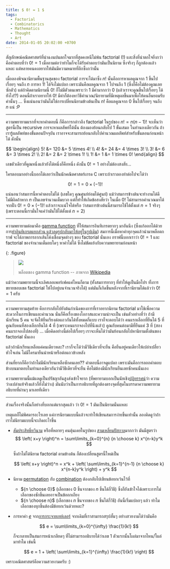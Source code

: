 ```yaml
---
title: $ 0! = 1 $
tags:
  - Factorial
  - Combinatorics
  - Mathematics
  - Thought
  - Art
date: 2014-01-05 20:02:00 +0700
---
```


สัญลักษณ์คณิตศาสตร์ที่น่าฉงนปนตกใจมากที่สุดคงหนีไม่พ้น factorial ($!$) และสิ่งที่น่าตกใจยิ่งกว่าคือคำตอบที่ว่า $0!=1$ เมื่อถามต่อว่าทำไมก็จะได้รับคำตอบว่ามันเป็นนิยาม ซึ่งจริงๆ ก็ถูกต้องแล้วแหละ แต่หลายคนคงอยากให้มันมีความหมายที่ลึกซึ้งกว่านั้น

เมื่อลองพิจณานิยามพื้นฐานสุดของ factorial การจะได้มาซึ่ง $n!$ นั้นคือการหาผลคูณจาก $1$ ขึ้นไปเรื่อยๆ จนถึง $n$ การหา $1!$ ได้จึงไม่แปลก เพราะมันคือผลคูณจาก $1$ ไปจนถึง $1$ (ซึ่งก็คือไม่ต้องคูณเลยซักตัว) แต่ถ้าคิดตามนิยามนี้ $0!$ ก็ไม่มีตัวตนเพราะว่า $1$ มีค่ามากกว่า $0$ (แล้วเราจะคูณขึ้นไปเรื่อยๆ ได้ยังไง!?) ตอนนี้ถ้าเราอยากให้ $0!$ มีค่าก็ต้องหาวิธีคำนวณ/นิยายามที่มีเหตุผลขึ้นมาเพื่อให้คนอื่นยอมรับค่านั้นๆ ... ซึ่งแน่นอนว่ามันไม่ใช่การเปลี่ยนนิยามข้างต้นเป็น $n!$ คือผลคูณจาก $0$ ขึ้นไปเรื่อยๆ จนถึง $n$ แน่ :P

---

ความพยายามแรกที่จะหาคำตอบนี้ ก็คือการกล่าวถึง factorial ในรูปของ $n!=n(n-1)!$ จะเห็นว่าสูตรนี้เป็น recursive การจะหาผลลัพท์ได้นั้น ต้องมองย้อนกลับไป 1 ขั้นเสมอ ในทำนองเดียวกัน ถ้าเรารู้ผลลัพท์ของขั้นตอนปัจจุบัน เราอาจจะสามารถย้อนกลับไปคำนวณผลลัพท์สำหรับขั้นตอนก่อนหน้าได้ ดังนั้น

$$ \begin{align}
  5! &= 120 &= 5 \times 4! \\
  4! &=  24 &= 4 \times 3! \\
  3! &=   6 &= 3 \times 2! \\
  2! &=   2 &= 2 \times 1! \\
  1! &=   1 &= 1 \times 0!
\end{align} $$

เลขตัวเดียวที่คูณหนึ่งแล้วยังได้หนึ่งก็คือหนึ่ง ดังนั้น $0!=1$ อย่างไม่ต้องสงสัย...

ใครตอบมาอย่างนี้บอกได้เลยว่าเป็นนักคณิตศาสตร์เกรด C เพราะถ้าเราลองทำต่อไปจะได้ว่า

$$
  0! = 1 = 0 \times (-1)!
$$

แน่นอนว่าสมการนี้หาคำตอบไม่ได้ (เลขใดๆ คูณศูนย์ย่อมได้ศูนย์) แม้ว่าสมการข้างต้นจะทำงานได้ดีไม่มีผิดถ้าหาก $n$ เป็นเลขจำนวนเต็มบวก แต่ก็ทำให้เกิดข้อสงสัยว่า ในเมื่อ $0!$ ไม่สามารถคำนวณมาได้จากฝั่ง $0!=0\times(-1)!$ แล้วเราจะแน่ใจได้หรือ ว่าสมการข้างต้นนี้สามารถใช้ได้ตั้งแต่ $n=1$ จริงๆ (เพราะตอนนี้เรามั่นใจแค่ว่ามันใช้ได้ตั้งแต่ $n=2$)

---

ความพยายามต่อมาคือ [gamma function][] ที่ให้สมการอินทิเกรตยากๆ มาอันนึง (ซึ่งแก้ออกได้ด้วยการ[ทำอินทิเกรตแยกส่วน แล้วลดรูปกลับมาให้อยู่ในรูปเดิม][recursion integral]) สมการนี้เมื่อหาค่าทุกจุดแล้วนำมาพล็อตกราฟ จะได้ภาพการลากเส้นโค้งเชื่อมจุดต่างๆ ของ factorial นั่นเอง กราฟนี้บอกเราว่า $0!=1$ และ factorial ของจำนวนเต็มลบใดๆ หาค่าไม่ได้ ซึ่งไม่ขัดแย้งกับความพยายามก่อนหน้า

{: .figure}
> ![](/images/math/plot-gamma-function.png)
>
> พล็อตของ gamma function -- ภาพจาก [Wikipedia][gamma plot wiki image]


แม้ว่าความพยายามนี้จะเลิศเลอเพอร์เฟคแค่ไหนก็ตาม (ทั้งสมการยากๆ ที่ทำให้ดูเป็นมือโปร ทั้งการขยายขอบเขต factorial ให้ไปอยู่บนจำนวนจริงได้) แต่มันก็เกิดขึ้นหลังจากที่เรานิยามได้แล้วว่า $0!=1$ ครับ

---

ความพยายามสุดท้าย คือการกลับไปยังต้นกำเนิดของการที่เราอยากนิยาม factorial มาใช้เพื่อความสะดวกในการเขียนและคำนวณ นั่นก็คือเรื่องของโอกาสและความน่าจะเป็น เช่นตัวอย่างที่ว่า ถ้ามีนักเรียน 5 คน จะจัดให้ยืนเรียงต่อแถวกันได้ทั้งหมดกี่แบบ เราก็จะตอบได้ว่า คนแรกเลือกที่ยืนได้ 5 ที่ คูณกับคนที่สองเลือกยืนได้ 4 ที่ (เพราะคนแรกจองไปที่นึงแล้ว) คูณกับคนต่อมามีที่ยืนแค่ 3 ที่ (สองคนแรกจองไปสองที่) ... เมื่อคิดอย่างนี้ต่อไปเรื่อยๆ เราจะเห็นได้ว่ามันย้อนกลับไปหานิยามตั้งต้นของ factorial นั่นเอง

แล้วถ้านักเรียนเหลือแค่คนเดียวหละ? เราก็จะได้ว่ามีวิธีเดียวที่จะยืน คือยืนอยู่คนเดียวให้เปล่าเปลี่ยวหัวใจเล่น ไม่มีใครมายืนนำหน้าหรือต่อแถวข้างหลัง

ส่วนที่ยากก็คือว่าถ้าไม่มีนักเรียนเหลือซักคนเลย?? คำตอบนี้อาจดูแปลก เพราะมันคือการลอกคำตอบข้างบนมาตอบในทำนองเดียวกันว่ามีวิธีเดียวที่จะยืน คือไม่ต้องมีนักเรียนยืนเลยซักคนนั่นเอง

ความพยายามนี้แม้แลดูเป็นปรัชญาอันสูงส่งเข้าใจยาก (ที่พยายามบอกเป็นนัยเชิง[ปฏิทรรศน์][paradox]ว่า ความว่างเปล่าแท้จริงแล้วก็ยังไม่ว่าง) มันนับว่าเป็นการอธิบายที่ถูกต้องตรงจุดที่สุดในบรรดาความพยายามอธิบายที่ผ่านๆ มาเลยทีเดียว

---

ส่วนเรื่องจริงนั้นก็อย่างที่บอกแต่แรกสุดแล้ว ว่า $0!=1$ มันเป็นนิยามนั่นแหละ

เหตุผลก็ไม่พิศดารอะไรเลย แค่การนิยามแบบนี้แล้วจะทำให้เขียนสมการง่ายขึ้นเท่านั้น ลองคิดดูว่าถ้าเราไม่นิยามแบบนี้จะเกิดอะไรขึ้น

- [สัมประสิทธิ์ทวินาม][binomial theorem] หรือที่หลายๆ คนคุ้นเคยในรูปของ [สามเหลี่ยมปัสกาล][pascal's triangle]มากกว่า มันมีสูตรว่า
  $$
    \left( x+y \right)^n = \sum\limits_{k=0}^{n} {n \choose k} x^{n-k}y^k
  $$
  
  ซึ่งถ้าไม่ได้นิยาม factorial ตามข้างต้น ก็ต้องเปลี่ยนสูตรนี้ใหม่เป็น
  
  $$
    \left( x+y \right)^n =
      x^k + \left( \sum\limits_{k=1}^{n-1} {n \choose k} x^{n-k}y^k \right) + y^k
  $$
  
- นิยาม [permutation][] กับ [combination][] ต้องกลับไปเขียนข้อยกเว้นไว้ที่
  - ${n \choose 0}$ (เลือกของ $0$ ชิ้นจากของ $n$ ชิ้นได้กี่วิธี) ซึ่งก็ยังเข้าใจได้เพราะการไม่เลือกของซักชิ้นเลยอาจเป็นข้อถกเถียง
  - ${n \choose n}$ (เลือกของ $n$ ชิ้นจากของ $n$ ชิ้นได้กี่วิธี) อันนี้เริ่มแปลกๆ แล้ว ทำไมเลือกของทุกชิ้นต้องมีข้อยกเว้นด้วยหละ?

- การหาค่า [$e$][] จาก[การกระจายเทย์เลอร์][taylor series] จากเดิมที่เราสามารถสรุปสั้นๆ อย่างสวยงามได้ว่ามันคือ

  $$
    e = \sum\limits_{k=0}^{\infty} \frac{1}{k!}
  $$

  ก็จะกลายเป็นสมการหน้าเกลียดๆ ที่ไม่สามารถอธิบายได้ว่าเลข $1$ ตัวแรกนั้นโผล่มาจากไหน/โผล่มาทำไม เช่นนี้

  $$
    e = 1 + \left( \sum\limits_{k=1}^{\infty} \frac{1}{k!} \right)
  $$

เพราะคณิตศาสตร์คือความสวยงามครับ :)


[recursion integral]: /2012/09/13/recursion-on-integral.html

[gamma function]: //en.wikipedia.org/wiki/Gamma_function
[gamma plot wiki image]: //en.wikipedia.org/wiki/File:Gamma_plot.svg
[paradox]: //en.wikipedia.org/wiki/Paradox
[binomial theorem]: //en.wikipedia.org/wiki/Binomial_theorem
[pascal's triangle]: //en.wikipedia.org/wiki/Pascal's_triangle
[permutation]: //en.wikipedia.org/wiki/Permutation
[combination]: //en.wikipedia.org/wiki/Combination
[$e$]: //en.wikipedia.org/wiki/E_(mathematical_constant)
[taylor series]: //en.wikipedia.org/wiki/Taylor_series
